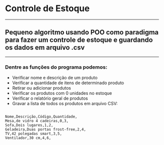 # Controle de Estoque
_______________________________________________
## Pequeno algoritmo usando POO como paradigma para fazer um controle de estoque e guardando os dados em arquivo .csv
_______________________________________________
### Dentre as funções do programa podemos:
* Verificar nome e descrição de um produto
* Verificar a quantidade de itens de determinado produto
* Retirar ou adicionar produtos
* Verificar os produtos com 0 unidades no estoque
* Verificar o relatório geral de produtos
* Gravar a lista de todos os produtos em arquivo CSV:

```csv

Nome,Descrição,Código,Quantidade,
Mesa,de vidro 4 cadeiras,0,3,
Sofa,Dois lugares,1,2,
Geladeira,Duas portas frost-free,2,4,
TV,42 polegadas smart,3,5,
Ventilador,30 cm,4,6,
```